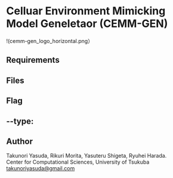 # Celluar Environment Mimicking Model Geneletaor (CEMM-GEN)
!(cemm-gen_logo_horizontal.png）
## Requirements 


## Files  


## Flag 

 --type: 
 --

## Author 
Takunori Yasuda, Rikuri Morita, Yasuteru Shigeta, Ryuhei Harada.  
Center for Computational Sciences, University of Tsukuba  
takunoriyasuda@gmail.com

